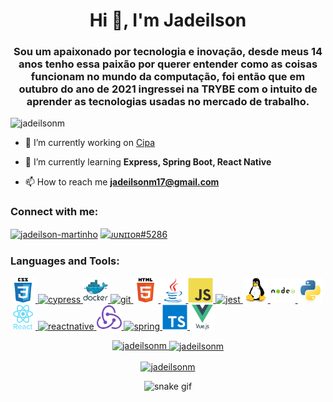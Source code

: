 <h1 align="center">Hi 👋, I'm Jadeilson</h1>
<h3 align="center">Sou um apaixonado por tecnologia e inovação, desde meus 14 anos tenho essa paixão por querer entender como as coisas funcionam no mundo da computação, foi então que em outubro do ano de 2021 ingressei na TRYBE com o intuito de aprender as tecnologias usadas no mercado de trabalho.</h3>

<p align="left"> <img src="https://komarev.com/ghpvc/?username=jadeilsonm&label=Profile%20views&color=aa960a&style=flat" alt="jadeilsonm" /> </p>

- 🔭 I’m currently working on [Cipa](https://github.com/Andrielly091/cipa/wiki/Cipa)

- 🌱 I’m currently learning **Express, Spring Boot, React Native**

- 📫 How to reach me **jadeilsonm17@gmail.com**

<h3 align="left">Connect with me:</h3>
<p align="left">
<a href="https://linkedin.com/in/jadeilson-martinho" target="blank"><img align="center" src="https://raw.githubusercontent.com/rahuldkjain/github-profile-readme-generator/master/src/images/icons/Social/linked-in-alt.svg" alt="jadeilson-martinho" height="30" width="40" /></a>
<a href="https://discord.gg/ᴊᴜɴɪɪᴏʀ#5286" target="blank"><img align="center" src="https://raw.githubusercontent.com/rahuldkjain/github-profile-readme-generator/master/src/images/icons/Social/discord.svg" alt="ᴊᴜɴɪɪᴏʀ#5286" height="30" width="40" /></a>
</p>

<h3 align="left">Languages and Tools:</h3>
<p align="left"> <a href="https://www.w3schools.com/css/" target="_blank" rel="noreferrer"> <img src="https://raw.githubusercontent.com/devicons/devicon/master/icons/css3/css3-original-wordmark.svg" alt="css3" width="40" height="40"/> </a> <a href="https://www.cypress.io" target="_blank" rel="noreferrer"> <img src="https://raw.githubusercontent.com/simple-icons/simple-icons/6e46ec1fc23b60c8fd0d2f2ff46db82e16dbd75f/icons/cypress.svg" alt="cypress" width="40" height="40"/> </a> <a href="https://www.docker.com/" target="_blank" rel="noreferrer"> <img src="https://raw.githubusercontent.com/devicons/devicon/master/icons/docker/docker-original-wordmark.svg" alt="docker" width="40" height="40"/> </a> <a href="https://git-scm.com/" target="_blank" rel="noreferrer"> <img src="https://www.vectorlogo.zone/logos/git-scm/git-scm-icon.svg" alt="git" width="40" height="40"/> </a> <a href="https://www.w3.org/html/" target="_blank" rel="noreferrer"> <img src="https://raw.githubusercontent.com/devicons/devicon/master/icons/html5/html5-original-wordmark.svg" alt="html5" width="40" height="40"/> </a> <a href="https://www.java.com" target="_blank" rel="noreferrer"> <img src="https://raw.githubusercontent.com/devicons/devicon/master/icons/java/java-original.svg" alt="java" width="40" height="40"/> </a> <a href="https://developer.mozilla.org/en-US/docs/Web/JavaScript" target="_blank" rel="noreferrer"> <img src="https://raw.githubusercontent.com/devicons/devicon/master/icons/javascript/javascript-original.svg" alt="javascript" width="40" height="40"/> </a> <a href="https://jestjs.io" target="_blank" rel="noreferrer"> <img src="https://www.vectorlogo.zone/logos/jestjsio/jestjsio-icon.svg" alt="jest" width="40" height="40"/> </a> <a href="https://www.linux.org/" target="_blank" rel="noreferrer"> <img src="https://raw.githubusercontent.com/devicons/devicon/master/icons/linux/linux-original.svg" alt="linux" width="40" height="40"/> </a> <a href="https://nodejs.org" target="_blank" rel="noreferrer"> <img src="https://raw.githubusercontent.com/devicons/devicon/master/icons/nodejs/nodejs-original-wordmark.svg" alt="nodejs" width="40" height="40"/> </a> <a href="https://www.python.org" target="_blank" rel="noreferrer"> <img src="https://raw.githubusercontent.com/devicons/devicon/master/icons/python/python-original.svg" alt="python" width="40" height="40"/> </a> <a href="https://reactjs.org/" target="_blank" rel="noreferrer"> <img src="https://raw.githubusercontent.com/devicons/devicon/master/icons/react/react-original-wordmark.svg" alt="react" width="40" height="40"/> </a> <a href="https://reactnative.dev/" target="_blank" rel="noreferrer"> <img src="https://reactnative.dev/img/header_logo.svg" alt="reactnative" width="40" height="40"/> </a> <a href="https://redux.js.org" target="_blank" rel="noreferrer"> <img src="https://raw.githubusercontent.com/devicons/devicon/master/icons/redux/redux-original.svg" alt="redux" width="40" height="40"/> </a> <a href="https://spring.io/" target="_blank" rel="noreferrer"> <img src="https://www.vectorlogo.zone/logos/springio/springio-icon.svg" alt="spring" width="40" height="40"/> </a> <a href="https://www.typescriptlang.org/" target="_blank" rel="noreferrer"> <img src="https://raw.githubusercontent.com/devicons/devicon/master/icons/typescript/typescript-original.svg" alt="typescript" width="40" height="40"/> </a> <a href="https://vuejs.org/" target="_blank" rel="noreferrer"> <img src="https://raw.githubusercontent.com/devicons/devicon/master/icons/vuejs/vuejs-original-wordmark.svg" alt="vuejs" width="40" height="40"/> </a> </p>

<div align="center">
  <a href="https://github.com/jadeilsonm">
<img  aling="left" src="https://github-readme-stats.vercel.app/api/top-langs?username=jadeilsonm&show_icons=true&theme=radical&title_color=aa960a&text_color=aa960a&hide_border=true&locale=en&layout=compact" alt="jadeilsonm" height="150em"/>&nbsp;<img align="center" src="https://github-readme-stats.vercel.app/api?username=jadeilsonm&show_icons=true&theme=radical&title_color=aa960a&text_color=ebbf1e&bg_color=000000&hide_border=true&cache_seconds=1800&locale=en" alt="jadeilsonm" height="150em" />

<img align="center" src="https://github-readme-streak-stats.herokuapp.com/?user=jadeilsonm&theme=dark" alt="jadeilsonm" height="150em" /></a></div>

<div align="center">
    
  ![snake gif](https://github.com/jadeilsonm/jadeilsonm/blob/output/github-contribution-grid-snake.svg)

</div>
